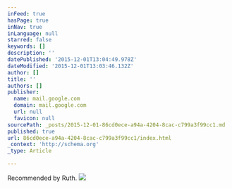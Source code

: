 ```yaml
---
inFeed: true
hasPage: true
inNav: true
inLanguage: null
starred: false
keywords: []
description: ''
datePublished: '2015-12-01T13:04:49.978Z'
dateModified: '2015-12-01T13:03:46.132Z'
author: []
title: ''
authors: []
publisher:
  name: mail.google.com
  domain: mail.google.com
  url: null
  favicon: null
sourcePath: _posts/2015-12-01-86cd0ece-a94a-4204-8cac-c799a3f99cc1.md
published: true
url: 86cd0ece-a94a-4204-8cac-c799a3f99cc1/index.html
_context: 'http://schema.org'
_type: Article

---
```

Recommended by Ruth.  ![](https://ci4.googleusercontent.com/proxy/OO1o_6rQB0ITONUKhn17xldFr-x4fhyvY69KAPX7Oqv750caUtnudko7GpheZiTzEPBe-NmdbfV7MR68JODK-nkqvC62CJDHjjrNpx5DLZsTpFJXbBb-i7X3PxqwR4be0Lp29yW99Zyqd-ah0ql8jI5JdwQ6iy-p6bH5uhpchI-ybyNp6CPhdrWjPqIUKbbybr-Nw9Kr0nO7dovBLIkIDHb390vZ2luZb5v5vwWyKO9twLk=s0-d-e1-ft#https://s.yimg.com/vv//api/res/1.2/jcQMVk6GqvnDzvFE_l1LVw--/YXBwaWQ9bWFpbDtmaT1maWxsO2g9MTY4O3c9MTY4/https://i.ytimg.com/vi/0_Mwy3GUj_E/hqdefault.jpg.cf.jpg)